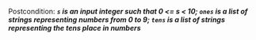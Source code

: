Postcondition: ***`s` is an input integer such that 0 <= s < 10; `ones` is a list of strings representing numbers from 0 to 9; `tens` is a list of strings representing the tens place in numbers***